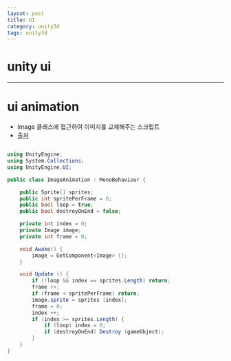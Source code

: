 ```yaml
---
layout: post
title: UI
category: unity3d
tags: unity3d
---
```


# unity ui

---

# ui animation
* Image 클래스에 접근하여 이미지를 교체해주는 스크립트
* [출처](https://gist.github.com/almirage/e9e4f447190371ee6ce9)
```c#

using UnityEngine;
using System.Collections;
using UnityEngine.UI;

public class ImageAnimation : MonoBehaviour {

	public Sprite[] sprites;
	public int spritePerFrame = 6;
	public bool loop = true;
	public bool destroyOnEnd = false;

	private int index = 0;
	private Image image;
	private int frame = 0;

	void Awake() {
		image = GetComponent<Image> ();
	}

	void Update () {
		if (!loop && index == sprites.Length) return;
		frame ++;
		if (frame < spritePerFrame) return;
		image.sprite = sprites [index];
		frame = 0;
		index ++;
		if (index >= sprites.Length) {
			if (loop) index = 0;
			if (destroyOnEnd) Destroy (gameObject);
		}
	}
}
```